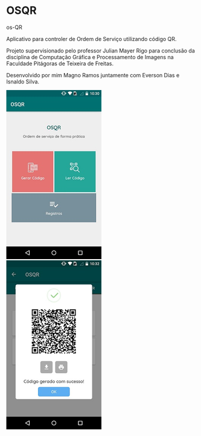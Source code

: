 # OSQR
os-QR 

Aplicativo para controler de Ordem de Serviço utilizando código QR. 

Projeto supervisionado pelo professor Julian Mayer Rigo para conclusão da disciplina de Computação Gráfica e Processamento de Imagens na Faculdade Pitágoras de Teixeira de Freitas.

Desenvolvido por mim Magno Ramos juntamente com Everson Dias e Isnaldo Silva.


![alt text](https://github.com/Magno-Ramos/OSQR/blob/master/imagens/IMG-20180315-WA0004.jpg)
![alt text](https://github.com/Magno-Ramos/OSQR/blob/master/imagens/IMG-20180315-WA0011.jpg)
